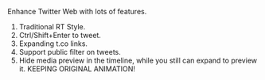 Enhance Twitter Web with lots of features.

1. Traditional RT Style.
2. Ctrl/Shift+Enter to tweet.
3. Expanding t.co links.
4. Support public filter on tweets.
5. Hide media preview in the timeline, while you still can expand to preview it. KEEPING ORIGINAL ANIMATION!
